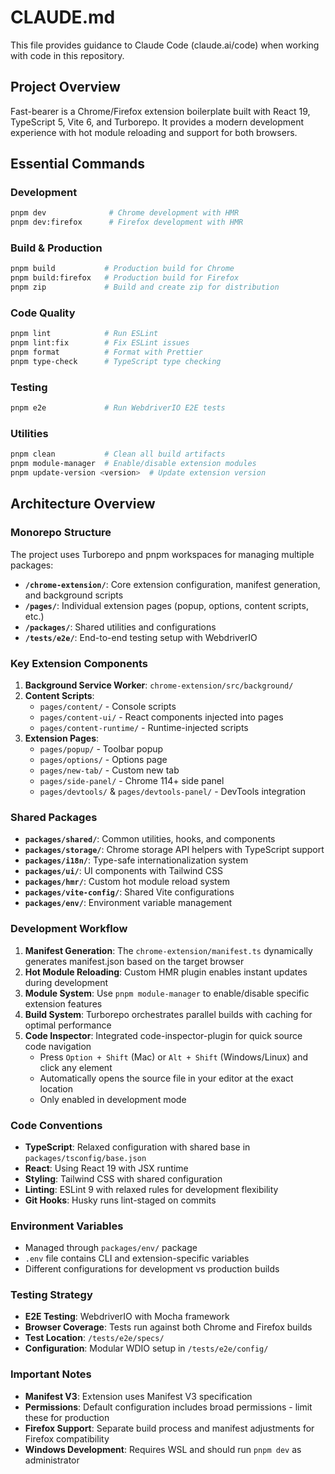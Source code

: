 # CLAUDE.md

This file provides guidance to Claude Code (claude.ai/code) when working with code in this repository.

## Project Overview

Fast-bearer is a Chrome/Firefox extension boilerplate built with React 19, TypeScript 5, Vite 6, and Turborepo. It provides a modern development experience with hot module reloading and support for both browsers.

## Essential Commands

### Development
```bash
pnpm dev              # Chrome development with HMR
pnpm dev:firefox      # Firefox development with HMR
```

### Build & Production
```bash
pnpm build           # Production build for Chrome
pnpm build:firefox   # Production build for Firefox
pnpm zip             # Build and create zip for distribution
```

### Code Quality
```bash
pnpm lint            # Run ESLint
pnpm lint:fix        # Fix ESLint issues  
pnpm format          # Format with Prettier
pnpm type-check      # TypeScript type checking
```

### Testing
```bash
pnpm e2e             # Run WebdriverIO E2E tests
```

### Utilities
```bash
pnpm clean           # Clean all build artifacts
pnpm module-manager  # Enable/disable extension modules
pnpm update-version <version>  # Update extension version
```

## Architecture Overview

### Monorepo Structure
The project uses Turborepo and pnpm workspaces for managing multiple packages:

- **`/chrome-extension/`**: Core extension configuration, manifest generation, and background scripts
- **`/pages/`**: Individual extension pages (popup, options, content scripts, etc.)
- **`/packages/`**: Shared utilities and configurations
- **`/tests/e2e/`**: End-to-end testing setup with WebdriverIO

### Key Extension Components

1. **Background Service Worker**: `chrome-extension/src/background/`
2. **Content Scripts**: 
   - `pages/content/` - Console scripts
   - `pages/content-ui/` - React components injected into pages
   - `pages/content-runtime/` - Runtime-injected scripts
3. **Extension Pages**:
   - `pages/popup/` - Toolbar popup
   - `pages/options/` - Options page
   - `pages/new-tab/` - Custom new tab
   - `pages/side-panel/` - Chrome 114+ side panel
   - `pages/devtools/` & `pages/devtools-panel/` - DevTools integration

### Shared Packages

- **`packages/shared/`**: Common utilities, hooks, and components
- **`packages/storage/`**: Chrome storage API helpers with TypeScript support
- **`packages/i18n/`**: Type-safe internationalization system
- **`packages/ui/`**: UI components with Tailwind CSS
- **`packages/hmr/`**: Custom hot module reload system
- **`packages/vite-config/`**: Shared Vite configurations
- **`packages/env/`**: Environment variable management

### Development Workflow

1. **Manifest Generation**: The `chrome-extension/manifest.ts` dynamically generates manifest.json based on the target browser
2. **Hot Module Reloading**: Custom HMR plugin enables instant updates during development
3. **Module System**: Use `pnpm module-manager` to enable/disable specific extension features
4. **Build System**: Turborepo orchestrates parallel builds with caching for optimal performance
5. **Code Inspector**: Integrated code-inspector-plugin for quick source code navigation
   - Press `Option + Shift` (Mac) or `Alt + Shift` (Windows/Linux) and click any element
   - Automatically opens the source file in your editor at the exact location
   - Only enabled in development mode

### Code Conventions

- **TypeScript**: Relaxed configuration with shared base in `packages/tsconfig/base.json`
- **React**: Using React 19 with JSX runtime
- **Styling**: Tailwind CSS with shared configuration
- **Linting**: ESLint 9 with relaxed rules for development flexibility
- **Git Hooks**: Husky runs lint-staged on commits

### Environment Variables

- Managed through `packages/env/` package
- `.env` file contains CLI and extension-specific variables
- Different configurations for development vs production builds

### Testing Strategy

- **E2E Testing**: WebdriverIO with Mocha framework
- **Browser Coverage**: Tests run against both Chrome and Firefox builds
- **Test Location**: `/tests/e2e/specs/`
- **Configuration**: Modular WDIO setup in `/tests/e2e/config/`

### Important Notes

- **Manifest V3**: Extension uses Manifest V3 specification
- **Permissions**: Default configuration includes broad permissions - limit these for production
- **Firefox Support**: Separate build process and manifest adjustments for Firefox compatibility
- **Windows Development**: Requires WSL and should run `pnpm dev` as administrator